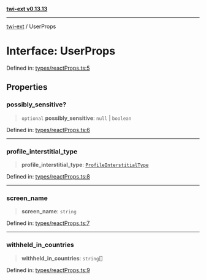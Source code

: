 [**twi-ext v0.13.13**](../README.md)

***

[twi-ext](../README.md) / UserProps

# Interface: UserProps

Defined in: [types/reactProps.ts:5](https://github.com/Robot-Inventor/twi-ext/blob/db8d2997cb698cd5fee2ae46f3b7bc7c50c3658f/src/types/reactProps.ts#L5)

## Properties

### possibly\_sensitive?

> `optional` **possibly\_sensitive**: `null` \| `boolean`

Defined in: [types/reactProps.ts:6](https://github.com/Robot-Inventor/twi-ext/blob/db8d2997cb698cd5fee2ae46f3b7bc7c50c3658f/src/types/reactProps.ts#L6)

***

### profile\_interstitial\_type

> **profile\_interstitial\_type**: [`ProfileInterstitialType`](../type-aliases/ProfileInterstitialType.md)

Defined in: [types/reactProps.ts:8](https://github.com/Robot-Inventor/twi-ext/blob/db8d2997cb698cd5fee2ae46f3b7bc7c50c3658f/src/types/reactProps.ts#L8)

***

### screen\_name

> **screen\_name**: `string`

Defined in: [types/reactProps.ts:7](https://github.com/Robot-Inventor/twi-ext/blob/db8d2997cb698cd5fee2ae46f3b7bc7c50c3658f/src/types/reactProps.ts#L7)

***

### withheld\_in\_countries

> **withheld\_in\_countries**: `string`[]

Defined in: [types/reactProps.ts:9](https://github.com/Robot-Inventor/twi-ext/blob/db8d2997cb698cd5fee2ae46f3b7bc7c50c3658f/src/types/reactProps.ts#L9)
